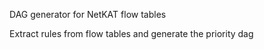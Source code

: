 DAG generator for NetKAT flow tables

Extract rules from flow tables and generate the priority dag


